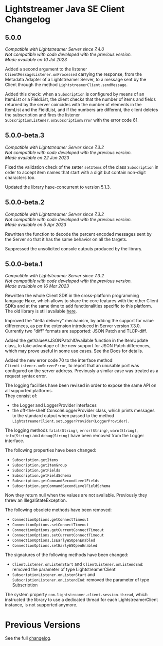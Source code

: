 # Lightstreamer Java SE Client Changelog

## 5.0.0
*Compatible with Lightstreamer Server since 7.4.0*<br/>
*Not compatible with code developed with the previous version.*<br/>
*Made available on 10 Jul 2023* 

Added a second argument to the listener `ClientMessageListener.onProcessed` carrying the response, from the Metadata Adapter of a Lightstreamer Server, to a message sent by the Client through the method `LightstreamerClient.sendMessage`.

Added this check: when a `Subscription` is configured by means of an ItemList or a FieldList, the client checks that the number of items and fields returned by the server coincides with the number of elements in the ItemList and the FieldList, and if the numbers are different, the client deletes the subscription and fires the listener `SubscriptionListener.onSubscriptionError` with the error code 61.


## 5.0.0-beta.3
*Compatible with Lightstreamer Server since 7.3.2*<br/>
*Not compatible with code developed with the previous version.*<br/>
*Made available on 22 Jun 2023* 

Fixed the validation check of the setter `setItems` of the class `Subscription` in order to accept item names that start with a digit but contain non-digit characters too.

Updated the library haxe-concurrent to version 5.1.3.


## 5.0.0-beta.2
*Compatible with Lightstreamer Server since 7.3.2*<br/>
*Not compatible with code developed with the previous version.*<br/>
*Made available on 5 Apr 2023* 

Rewritten the function to decode the percent encoded messages sent by the Server so that it has the same behavior on all the targets.

Suppressed the unsolicited console outputs produced by the library.


## 5.0.0-beta.1
*Compatible with Lightstreamer Server since 7.3.2*<br/>
*Not compatible with code developed with the previous version.*<br/>
*Made available on 16 Mar 2023* 

Rewritten the whole Client SDK in the cross-platform programming language Haxe, which allows to share the core features with the other Client SDKs and at the same time to add functionalities specific to this platform.<br>
The old library is still available [here](https://github.com/Lightstreamer/Lightstreamer-lib-client-java).

Improved the "delta delivery" mechanism, by adding the support for value differences, as per the extension introduced in Server version 7.3.0.
Currently two "diff" formats are supported: JSON Patch and TLCP-diff.

Added the getValueAsJSONPatchIfAvailable function in the ItemUpdate class, to take advantage of the new support for JSON Patch differences, which may prove useful in some use cases.
See the Docs for details.

Added the new error code 70 to the interface method `ClientListener.onServerError`, to report that an unusable port was configured on the server address.
Previously a similar case was treated as a request syntax error.

The logging facilities have been revised in order to expose the same API on all supported platforms.<br/>
They consist of:

- the Logger and LoggerProvider interfaces
- the off-the-shelf ConsoleLoggerProvider class, which prints messages to the standard output when passed to the method `LightstreamerClient.setLoggerProvider(LoggerProvider)`.

The logging methods `fatal(String)`, `error(String)`, `warn(String)`, `info(String)` and `debug(String)` have been removed from the Logger interface.

The following properties have been changed:

- `Subscription.getItems`
- `Subscription.getItemGroup`
- `Subscription.getFields`
- `Subscription.getFieldSchema`
- `Subscription.getCommandSecondLevelFields`
- `Subscription.getCommandSecondLevelFieldSchema`

Now they return null when the values are not available. 
Previously they threw an IllegalStateException.

The following obsolete methods have been removed:

- `ConnectionOptions.getConnectTimeout`
- `ConnectionOptions.setConnectTimeout`
- `ConnectionOptions.getCurrentConnectTimeout`
- `ConnectionOptions.setCurrentConnectTimeout`
- `ConnectionOptions.isEarlyWSOpenEnabled`
- `ConnectionOptions.setEarlyWSOpenEnabled`

The signatures of the following methods have been changed:

- `ClientListener.onListenStart` and `ClientListener.onListendEnd`: removed the parameter of type LightstreamerClient
- `SubscriptionListener.onListenStart` and `SubscriptionListener.onListendEnd`: removed the parameter of type Subscription

The system property `com.lightstreamer.client.session.thread`, which instructed the library to use a dedicated thread for each LightstreamerClient instance, is not supported anymore.


# Previous Versions

See the full [changelog](https://github.com/Lightstreamer/Lightstreamer-lib-client-java/blob/master/CHANGELOG_Java.md).